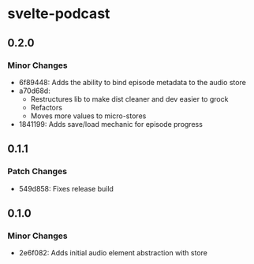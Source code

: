 # svelte-podcast

## 0.2.0

### Minor Changes

- 6f89448: Adds the ability to bind episode metadata to the audio store
- a70d68d:
  - Restructures lib to make dist cleaner and dev easier to grock
  - Refactors <audio /> bindings to make it easier to change values when loading a different source
  - Moves more values to micro-stores
- 1841199: Adds save/load mechanic for episode progress

## 0.1.1

### Patch Changes

- 549d858: Fixes release build

## 0.1.0

### Minor Changes

- 2e6f082: Adds initial audio element abstraction with store
